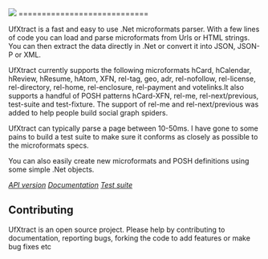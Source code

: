 <img src="http://www.ufxtract.com/images/ufxtract-logo.gif"> 
============================


UfXtract is a fast and easy to use .Net microformats parser. With a few lines of code you can load and parse microformats from Urls or HTML strings. You can then extract the data directly in .Net or convert it into JSON, JSON-P or XML.

UfXtract currently supports the following microformats hCard, hCalendar, hReview, hResume, hAtom, XFN, rel-tag, geo, adr, rel-nofollow, rel-license, rel-directory, rel-home, rel-enclosure, rel-payment and votelinks.It also supports a handful of POSH patterns hCard-XFN, rel-me, rel-next/previous, test-suite and test-fixture. The support of rel-me and rel-next/previous was added to help people build social graph spiders.

UfXtract can typically parse a page between 10-50ms. I have gone to some pains to build a test suite to make sure it conforms as closely as possible to the microformats specs.

You can also easily create new microformats and POSH definitions using some simple .Net objects.


*[API version](http://ufxtract.com/)*
*[Documentation](http://ufxtract.com/documentation)*
*[Test suite](http://www.ufxtract.com/testsuite/)*



Contributing
------------

UfXtract is an open source project.  Please help by contributing to documentation,
reporting bugs, forking the code to add features or make bug fixes etc 


